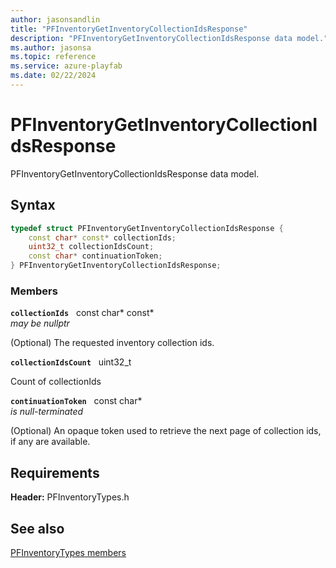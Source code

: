 ```yaml
---
author: jasonsandlin
title: "PFInventoryGetInventoryCollectionIdsResponse"
description: "PFInventoryGetInventoryCollectionIdsResponse data model."
ms.author: jasonsa
ms.topic: reference
ms.service: azure-playfab
ms.date: 02/22/2024
---
```


# PFInventoryGetInventoryCollectionIdsResponse  

PFInventoryGetInventoryCollectionIdsResponse data model.  

## Syntax  
  
```cpp
typedef struct PFInventoryGetInventoryCollectionIdsResponse {  
    const char* const* collectionIds;  
    uint32_t collectionIdsCount;  
    const char* continuationToken;  
} PFInventoryGetInventoryCollectionIdsResponse;  
```
  
### Members  
  
**`collectionIds`** &nbsp; const char* const*  
*may be nullptr*  
  
(Optional) The requested inventory collection ids.
  
**`collectionIdsCount`** &nbsp; uint32_t  
  
Count of collectionIds
  
**`continuationToken`** &nbsp; const char*  
*is null-terminated*  
  
(Optional) An opaque token used to retrieve the next page of collection ids, if any are available.
  
  
## Requirements  
  
**Header:** PFInventoryTypes.h
  
## See also  
[PFInventoryTypes members](../pfinventorytypes_members.md)  

  
  
